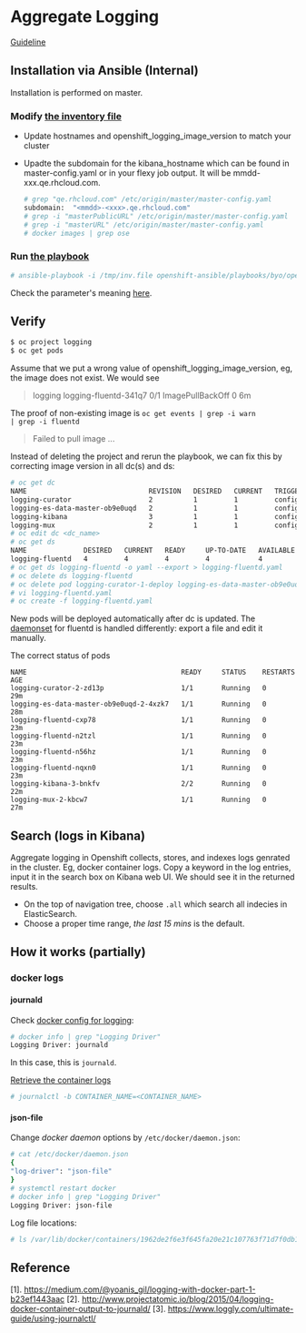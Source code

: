 # Aggregate Logging

[Guideline](https://docs.openshift.org/latest/install_config/aggregate_logging.html)

## Installation via Ansible (Internal)
Installation is performed on master.

### Modify [the inventory file](http://pastebin.test.redhat.com/501979)

* Update hostnames and openshift_logging_image_version to match your cluster
* Upadte the subdomain for the kibana_hostname which can be found in master-config.yaml or in your flexy job output.
  It will be mmdd-xxx.qe.rhcloud.com.
  
  ```sh
  # grep "qe.rhcloud.com" /etc/origin/master/master-config.yaml 
  subdomain:  "<mmdd>-<xxx>.qe.rhcloud.com"
  # grep -i "masterPublicURL" /etc/origin/master/master-config.yaml
  # grep -i "masterURL" /etc/origin/master/master-config.yaml
  # docker images | grep ose
  ```

### Run [the playbook](https://github.com/openshift/openshift-ansible/blob/master/playbooks/byo/openshift-cluster/openshift-logging.yml)

```sh
# ansible-playbook -i /tmp/inv.file openshift-ansible/playbooks/byo/openshift-cluster/openshift-logging.yml
```

Check the parameter's meaning [here](https://docs.openshift.org/latest/install_config/aggregate_logging.html#install-config-aggregate-logging).

## Verify

```sh
$ oc project logging
$ oc get pods
```

Assume that we put a wrong value of openshift_logging_image_version, eg, the image does not exist. We would see

  > logging     logging-fluentd-341q7                      0/1       ImagePullBackOff   0          6m

The proof of non-existing image is <code>oc get events | grep -i warn | grep -i fluentd</code>
  
  > Failed to pull image ...

Instead of deleting the project and rerun the playbook, we can fix this by correcting image version in all dc(s) and ds:

```sh
# oc get dc
NAME                              REVISION   DESIRED   CURRENT   TRIGGERED BY
logging-curator                   2          1         1         config
logging-es-data-master-ob9e0uqd   2          1         1         config
logging-kibana                    3          1         1         config
logging-mux                       2          1         1         config
# oc edit dc <dc_name>
# oc get ds
NAME              DESIRED   CURRENT   READY     UP-TO-DATE   AVAILABLE   NODE-SELECTOR                AGE
logging-fluentd   4         4         4         4            4           logging-infra-fluentd=true   21m
# oc get ds logging-fluentd -o yaml --export > logging-fluentd.yaml
# oc delete ds logging-fluentd
# oc delete pod logging-curator-1-deploy logging-es-data-master-ob9e0uqd-1-deploy logging-mux-1-deploy
# vi logging-fluentd.yaml
# oc create -f logging-fluentd.yaml
```

New pods will be deployed automatically after dc is updated. The [daemonset](https://kubernetes.io/docs/concepts/workloads/controllers/daemonset/)
for fluentd is handled differently: export a file and edit it manually.

The correct status of pods

```sh# oc get pods
NAME                                      READY     STATUS    RESTARTS   AGE
logging-curator-2-zd13p                   1/1       Running   0          29m
logging-es-data-master-ob9e0uqd-2-4xzk7   1/1       Running   0          28m
logging-fluentd-cxp78                     1/1       Running   0          23m
logging-fluentd-n2tzl                     1/1       Running   0          23m
logging-fluentd-n56hz                     1/1       Running   0          23m
logging-fluentd-nqxn0                     1/1       Running   0          23m
logging-kibana-3-bnkfv                    2/2       Running   0          22m
logging-mux-2-kbcw7                       1/1       Running   0          27m
```

## Search (logs in Kibana)
Aggregate logging in Openshift collects, stores, and indexes logs genrated in the cluster. Eg, docker container logs.
Copy a keyword in the log entries, input it in the search box on Kibana web UI. We should see it in the returned results.

* On the top of navigation tree, choose <code>.all</code> which search all indecies in ElasticSearch.
* Choose a proper time range, *the last 15 mins* is the default.



## How it works (partially)

### docker logs

#### journald
Check [docker config for logging](https://docs.docker.com/engine/admin/logging/overview/#supported-logging-drivers):

```sh
# docker info | grep "Logging Driver"
Logging Driver: journald
```

In this case, this is <code>journald</code>.

[Retrieve the container logs](https://docs.docker.com/engine/admin/logging/journald/#retrieving-log-messages-with-journalctl)

```sh
# journalctl -b CONTAINER_NAME=<CONTAINER_NAME>
```

#### json-file

Change _docker daemon_ options by <code>/etc/docker/daemon.json</code>:

```sh
# cat /etc/docker/daemon.json 
{
"log-driver": "json-file"
}
# systemctl restart docker
# docker info | grep "Logging Driver"
Logging Driver: json-file
```
Log file locations:

```sh
# ls /var/lib/docker/containers/1962de2f6e3f645fa20e21c107763f71d7f0db1fce9e82021b79a68d043be35a/1962de2f6e3f645fa20e21c107763f71d7f0db1fce9e82021b79a68d043be35a-json.log
```

## Reference
[1]. https://medium.com/@yoanis_gil/logging-with-docker-part-1-b23ef1443aac
[2]. http://www.projectatomic.io/blog/2015/04/logging-docker-container-output-to-journald/
[3]. https://www.loggly.com/ultimate-guide/using-journalctl/
